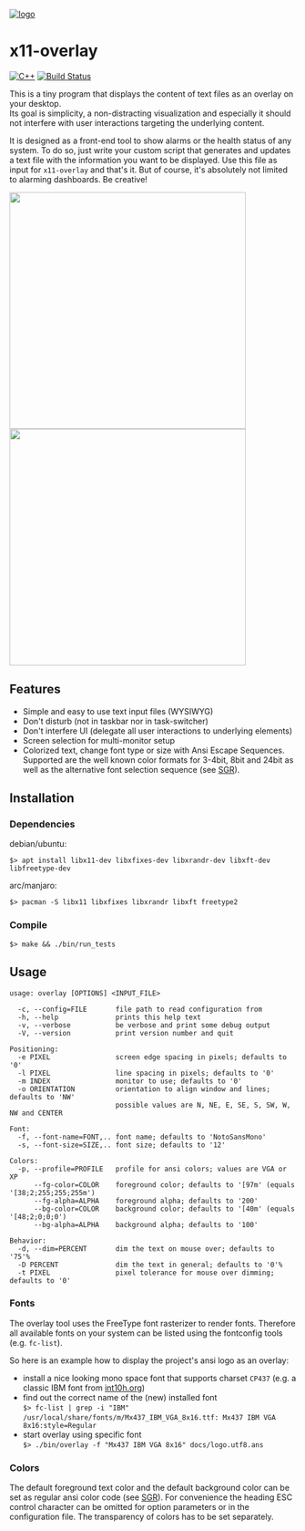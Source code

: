 [![logo](./docs/logo.png)](#)

# x11-overlay

[![C++](https://img.shields.io/badge/C++-Solutions-blue.svg?logo=c%2B%2B)](#)
[![Build Status](https://img.shields.io/github/actions/workflow/status/ftorkler/x11-overlay/build.yml?branch=main&logo=github)](#)

This is a tiny program that displays the content of text files as an overlay on your desktop.  
Its goal is simplicity, a non-distracting visualization and especially it should not interfere with user interactions targeting the underlying content.

It is designed as a front-end tool to show alarms or the health status of any system. To do so, just write your custom script that generates and updates a text file with the information you want to be displayed. Use this file as input for `x11-overlay` and that's it.
But of course, it's absolutely not limited to alarming dashboards. Be creative! 

<p float="left">
  <a href="https://github.com/ftorkler/x11-overlay/raw/main/docs/scrsht-01-orientations.png"><img src="./docs/scrsht-01-orientations-prv.png" width="415" /></a>
  <a href="#"><img src="./docs/scrsht-02-dimming.gif" width="415" /></a>
</p>

## Features

* Simple and easy to use text input files (WYSIWYG)
* Don't disturb (not in taskbar nor in task-switcher)
* Don't interfere UI (delegate all user interactions to underlying elements)
* Screen selection for multi-monitor setup
* Colorized text, change font type or size with Ansi Escape Sequences.  
Supported are the well known color formats for 3-4bit, 8bit and 24bit as well as the alternative font selection sequence (see [SGR](https://en.wikipedia.org/wiki/ANSI_escape_code#SGR_(Select_Graphic_Rendition)_parameters "Select_Graphic_Rendition")).

## Installation

### Dependencies

debian/ubuntu:

```
$> apt install libx11-dev libxfixes-dev libxrandr-dev libxft-dev libfreetype-dev
```

arc/manjaro:

```
$> pacman -S libx11 libxfixes libxrandr libxft freetype2
```

### Compile

```
$> make && ./bin/run_tests
```

## Usage

```
usage: overlay [OPTIONS] <INPUT_FILE>

  -c, --config=FILE       file path to read configuration from
  -h, --help              prints this help text
  -v, --verbose           be verbose and print some debug output
  -V, --version           print version number and quit

Positioning:
  -e PIXEL                screen edge spacing in pixels; defaults to '0'
  -l PIXEL                line spacing in pixels; defaults to '0'
  -m INDEX                monitor to use; defaults to '0'
  -o ORIENTATION          orientation to align window and lines; defaults to 'NW'
                          possible values are N, NE, E, SE, S, SW, W, NW and CENTER

Font:
  -f, --font-name=FONT,.. font name; defaults to 'NotoSansMono'
  -s, --font-size=SIZE,.. font size; defaults to '12'

Colors:
  -p, --profile=PROFILE   profile for ansi colors; values are VGA or XP
      --fg-color=COLOR    foreground color; defaults to '[97m' (equals '[38;2;255;255;255m')
      --fg-alpha=ALPHA    foreground alpha; defaults to '200'
      --bg-color=COLOR    background color; defaults to '[40m' (equals '[48;2;0;0;0')
      --bg-alpha=ALPHA    background alpha; defaults to '100'

Behavior:
  -d, --dim=PERCENT       dim the text on mouse over; defaults to '75'%
  -D PERCENT              dim the text in general; defaults to '0'%
  -t PIXEL                pixel tolerance for mouse over dimming; defaults to '0'
```

### Fonts

The overlay tool uses the FreeType font rasterizer to render fonts. Therefore all available fonts on your system can be listed using the fontconfig tools (e.g. `fc-list`).  

So here is an example how to display the project's ansi logo as an overlay:
* install a nice looking mono space font that supports charset `CP437` (e.g. a classic IBM font from [int10h.org](https://int10h.org/oldschool-pc-fonts/fontlist/?1))
* find out the correct name of the (new) installed font  
`$> fc-list | grep -i "IBM"`  
`/usr/local/share/fonts/m/Mx437_IBM_VGA_8x16.ttf: Mx437 IBM VGA 8x16:style=Regular`
* start overlay using specific font  
`$> ./bin/overlay -f "Mx437 IBM VGA 8x16" docs/logo.utf8.ans`

### Colors

The default foreground text color and the default background color can be set as regular ansi color code (see [SGR](https://en.wikipedia.org/wiki/ANSI_escape_code#SGR_(Select_Graphic_Rendition)_parameters "Select_Graphic_Rendition")). For convenience the heading ESC control character can be omitted for option parameters or in the configuration file.
The transparency of colors has to be set separately.
